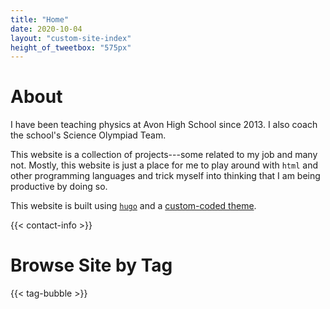 ```yaml
---
title: "Home"
date: 2020-10-04
layout: "custom-site-index"
height_of_tweetbox: "575px"
---
```


About
=====

I have been teaching physics at Avon High School since 2013. I also coach the school's Science Olympiad Team.

This website is a collection of projects---some related to my job and many not.  Mostly, this website is just a 
place for me to play around with `html` and other programming languages and trick myself into thinking that I 
am being productive by doing so.

This website is built using [`hugo`](https://www.gohugo.io/) and a [custom-coded theme](/projects/hugo/).

{{< contact-info >}}


Browse Site by Tag
==================

{{< tag-bubble >}}